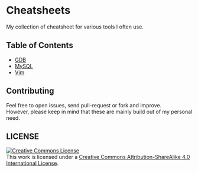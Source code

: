 # Cheatsheets

My collection of cheatsheet for various tools I often use.

## Table of Contents

- [GDB](https://github.com/Leandros/cheatsheets/blob/master/gdb.md)
- [MySQL](https://github.com/Leandros/cheatsheets/blob/master/mysql.md)
- [Vim](https://github.com/Leandros/cheatsheets/blob/master/vim.md)


## Contributing

Feel free to open issues, send pull-request or fork and improve.<br>
However, please keep in mind that these are mainly build out of my personal
need.


## LICENSE

<a rel="license" href="http://creativecommons.org/licenses/by-sa/4.0/"><img alt="Creative Commons License" style="border-width:0" src="https://i.creativecommons.org/l/by-sa/4.0/88x31.png" /></a><br />This work is licensed under a <a rel="license" href="http://creativecommons.org/licenses/by-sa/4.0/">Creative Commons Attribution-ShareAlike 4.0 International License</a>.
